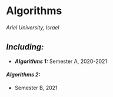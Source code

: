 # Algorithms

###### Ariel University, Israel

## _Including:_
* **_Algorithms 1:_** Semester A, 2020-2021

#### _Algorithms 2:_ 
* Semester B, 2021


